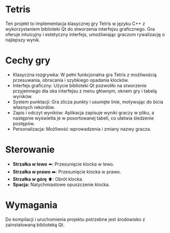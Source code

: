 # Tetris

Ten projekt to implementacja klasycznej gry Tetris w języku C++ z wykorzystaniem biblioteki Qt do stworzenia interfejsu graficznego. Gra oferuje intuicyjny i estetyczny interfejs, umożliwiając graczom rywalizację o najlepszy wynik.

# Cechy gry
+ Klasyczna rozgrywka: W pełni funkcjonalna gra Tetris z możliwością przesuwania, obracania i szybkiego opadania klocków.
+ Interfejs graficzny: Użycie biblioteki Qt pozwoliło na stworzenie przyjemnego dla oka interfejsu z menu głównym, oknem gry i tabelą wyników.
+ System punktacji: Gra zlicza punkty i usunięte linie, motywując do bicia własnych rekordów.
+ Zapis i odczyt wyników: Aplikacja zapisuje wyniki graczy w pliku, a następnie wyświetla je w posortowanej tabeli, co ułatwia śledzenie postępów.
+ Personalizacja: Możliwość wprowadzenia i zmiany nazwy gracza.

# Sterowanie
+ **Strzałka w lewo** ⬅️: Przesunięcie klocka w lewo.
+ **Strzałka w prawo** ➡️: Przesunięcie klocka w prawo.
+ **Strzałka w górę** ⬆️: Obrót klocka.
+ **Spacja:** Natychmiastowe opuszczenie klocka.

# Wymagania
Do kompilacji i uruchomienia projektu potrzebne jest środowisko z zainstalowaną biblioteką Qt.
